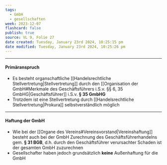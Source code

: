 ```yaml
---
tags:
  - GmbH
  - gesellschaften
week: 2023-12-07
flashcard: false
publish: true
source: VL 9, Folie 27
date created: Tuesday, January 23rd 2024, 10:25:15 pm
date modified: Tuesday, January 23rd 2024, 10:25:26 pm
---
```

***
#### Primäranspruch

- Es besteht organschaftliche [[Handelsrechtliche Stellvertretung|Stellvertretung]] durch den [[Organisation der GmbH#Merkmale des Geschäftsführers i.S.v. §§ 6, 35 GmbHG|Geschäftsführer]] i.S.v. **§ 35 GmbHG**
- Trotzdem ist eine Stellvertretung durch [[Handelsrechtliche Stellvertretung|Prokura]] selbstverständlich möglich

***
#### Haftung der GmbH

- Wie bei der [[Organe des Vereins#Vereinsvorstand|Vereinshaftung]] besteht auch bei der GmbH Zurechnung des Geschäftsführerhandelns gem. **§ 31 BGB**, d.h. durch den Geschäftsführer verursachter Schaden ist der gesamten GmbH zuzurechnen
- Gesellschafter haben jedoch grundsätzlich **keine** Außenhaftung für die GmbH
